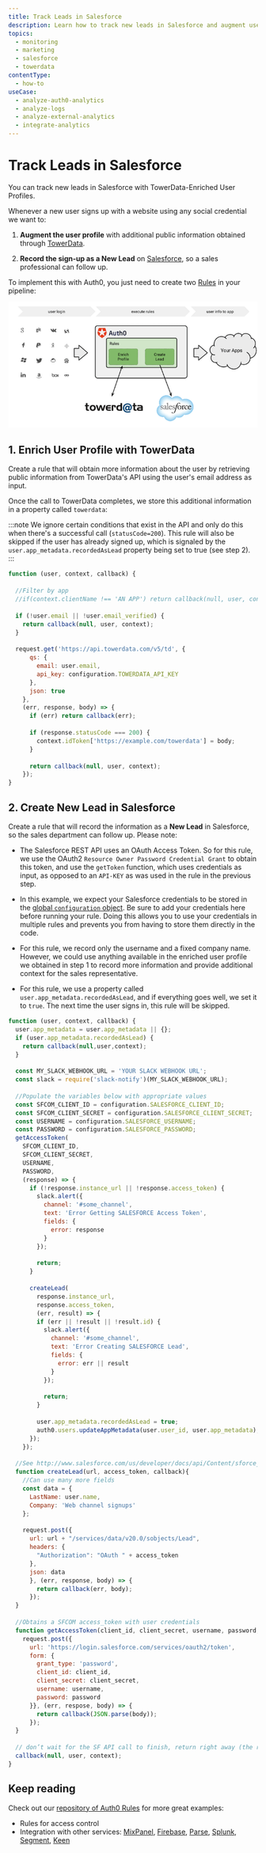 ```yaml
---
title: Track Leads in Salesforce
description: Learn how to track new leads in Salesforce and augment user profiles with public information gathered from TowerData.
topics:
  - monitoring
  - marketing
  - salesforce
  - towerdata
contentType:
  - how-to
useCase:
  - analyze-auth0-analytics
  - analyze-logs
  - analyze-external-analytics
  - integrate-analytics
---
```


# Track Leads in Salesforce

You can track new leads in Salesforce with TowerData-Enriched User Profiles. 

Whenever a new user signs up with a website using any social credential we want to:

1. __Augment the user profile__ with additional public information obtained through [TowerData](https://www.towerdata.com/email-intelligence/email-enhancement).

2. __Record the sign-up as a New Lead__ on [Salesforce](http://www.salesforce.com/), so a sales professional can follow up.

To implement this with Auth0, you just need to create two [Rules](/rules) in your pipeline:

![](/media/articles/tutorials/rapleaf-salesforce.png)

## 1. Enrich User Profile with TowerData

Create a rule that will obtain more information about the user by retrieving public information from TowerData's API using the user's email address as input.

Once the call to TowerData completes, we store this additional information in a property called `towerdata`:

:::note
We ignore certain conditions that exist in the API and only do this when there's a successful call (`statusCode=200`). This rule will also be skipped if the user has already signed up, which is signaled by the `user.app_metadata.recordedAsLead` property being set to true (see step 2).
:::

```js
function (user, context, callback) {

  //Filter by app
  //if(context.clientName !== 'AN APP') return callback(null, user, context);

  if (!user.email || !user.email_verified) {
    return callback(null, user, context);
  }

  request.get('https://api.towerdata.com/v5/td', {
      qs: {
        email: user.email,
        api_key: configuration.TOWERDATA_API_KEY
      },
      json: true
    },
    (err, response, body) => {
      if (err) return callback(err);

      if (response.statusCode === 200) {
        context.idToken['https://example.com/towerdata'] = body;
      }

      return callback(null, user, context);
    });
}
```

## 2. Create New Lead in Salesforce

Create a rule that will record the information as a __New Lead__ in Salesforce, so the sales department can follow up. Please note:

* The Salesforce REST API uses an OAuth Access Token. So for this rule, we use the OAuth2 `Resource Owner Password Credential Grant` to obtain this token, and use the `getToken` function, which uses credentials as input, as opposed to an `API-KEY` as was used in the rule in the previous step.

* In this example, we expect your Salesforce credentials to be stored in the [global `configuration` object](/rules/current#use-the-configuration-object). Be sure to add your credentials here before running your rule. Doing this allows you to use your credentials in multiple rules and prevents you from having to store them directly in the code.

* For this rule, we record only the username and a fixed company name. However, we could use anything available in the enriched user profile we obtained in step 1 to record more information and provide additional context for the sales representative.

* For this rule, we use a property called `user.app_metadata.recordedAsLead`, and if everything goes well, we set it to `true`. The next time the user signs in, this rule will be skipped.

```js
function (user, context, callback) {
  user.app_metadata = user.app_metadata || {};
  if (user.app_metadata.recordedAsLead) {
    return callback(null,user,context);
  }

  const MY_SLACK_WEBHOOK_URL = 'YOUR SLACK WEBHOOK URL';
  const slack = require('slack-notify')(MY_SLACK_WEBHOOK_URL);

  //Populate the variables below with appropriate values
  const SFCOM_CLIENT_ID = configuration.SALESFORCE_CLIENT_ID;
  const SFCOM_CLIENT_SECRET = configuration.SALESFORCE_CLIENT_SECRET;
  const USERNAME = configuration.SALESFORCE_USERNAME;
  const PASSWORD = configuration.SALESFORCE_PASSWORD;
  getAccessToken(
    SFCOM_CLIENT_ID,
    SFCOM_CLIENT_SECRET,
    USERNAME,
    PASSWORD,
    (response) => {
      if (!response.instance_url || !response.access_token) {
        slack.alert({
          channel: '#some_channel',
          text: 'Error Getting SALESFORCE Access Token',
          fields: {
            error: response
          }
        });

        return;
      }

      createLead(
        response.instance_url,
        response.access_token,
        (err, result) => {
        if (err || !result || !result.id) {
          slack.alert({
            channel: '#some_channel',
            text: 'Error Creating SALESFORCE Lead',
            fields: {
              error: err || result
            }
          });

          return;
        }

        user.app_metadata.recordedAsLead = true;
        auth0.users.updateAppMetadata(user.user_id, user.app_metadata);
      });
    });

  //See http://www.salesforce.com/us/developer/docs/api/Content/sforce_api_objects_lead.htm
  function createLead(url, access_token, callback){
    //Can use many more fields
    const data = {
      LastName: user.name,
      Company: 'Web channel signups'
    };

    request.post({
      url: url + "/services/data/v20.0/sobjects/Lead",
      headers: {
        "Authorization": "OAuth " + access_token
      },
      json: data
      }, (err, response, body) => {
        return callback(err, body);
      });
  }

  //Obtains a SFCOM access_token with user credentials
  function getAccessToken(client_id, client_secret, username, password, callback) {
    request.post({
      url: 'https://login.salesforce.com/services/oauth2/token',
      form: {
        grant_type: 'password',
        client_id: client_id,
        client_secret: client_secret,
        username: username,
        password: password
      }}, (err, respose, body) => {
        return callback(JSON.parse(body));
      });
  }

  // don’t wait for the SF API call to finish, return right away (the request will continue on the sandbox)`
  callback(null, user, context);
}
```

## Keep reading

Check out our [repository of Auth0 Rules](https://github.com/auth0/rules) for more great examples:

* Rules for access control
* Integration with other services: [MixPanel](http://mixpanel.com), [Firebase](http://firebase.com), [Parse](http://parse.com), [Splunk](https://www.splunk.com/), [Segment](https://segment.com/), [Keen](https://keen.io/)
